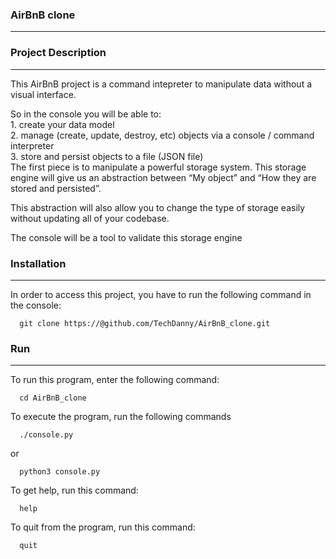 ### AirBnB clone
----------------------------------------------------------------------------------------------------
### Project Description
----------------------------------------------------------------------------------------------------
This AirBnB project is a command intepreter to manipulate data without a visual interface.

So in the console you will be able to:  
        1. create your data model  
        2. manage (create, update, destroy, etc) objects via a console / command interpreter  
        3. store and persist objects to a file (JSON file)  
The first piece is to manipulate a powerful storage system. This storage engine will give us an abstraction between “My object” and “How they are stored and persisted”.

This abstraction will also allow you to change the type of storage easily without updating all of your codebase.

The console will be a tool to validate this storage engine

### Installation
---------------------------------------------------------------------------------------------------
In order to access this project, you have to run the following command in the console:

```shell
  git clone https://@github.com/TechDanny/AirBnB_clone.git
```

### Run
----------------------------------------------------------------------------------------------------
To run this program, enter the following command:

```shell
  cd AirBnB_clone
```

To execute the program, run the following commands

```shell
  ./console.py
```
or

```shell
  python3 console.py
```

To get help, run this command:

```shell
  help
```

To quit from the program, run this command:

```shell
  quit
```
